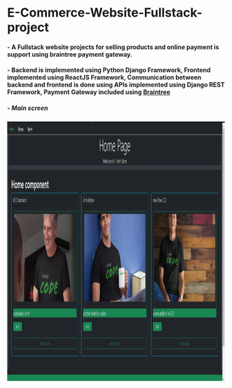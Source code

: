 # E-Commerce-Website-Fullstack-project

#### - A Fullstack website projects for selling products and online payment is support using braintree payment gateway.
#### - Backend is implemented using Python Django Framework, Frontend implemented using ReactJS Framework, Communication between backend and frontend is done using APIs implemented using Django REST Framework, Payment Gateway included using <a href="https://developer.paypal.com/braintree/docs">Braintree</a>


##### - Main screen
<img src="https://github.com/OmarKhaledm21/E-Commerce-Website-Fullstack-project/blob/main/SS/sigin_home.png" alt="drawing" width="800" height="600"/>
